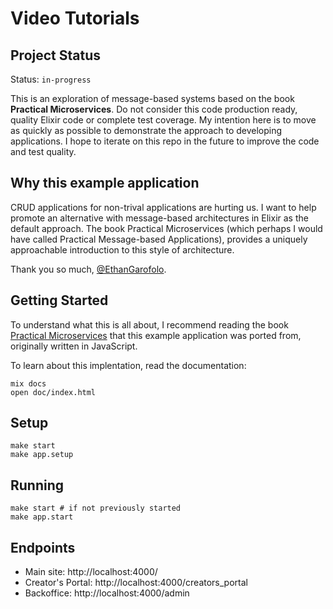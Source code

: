 # Video Tutorials

## Project Status

Status: `in-progress`

This is an exploration of message-based systems based on the book **Practical Microservices**.
Do not consider this code production ready, quality Elixir code or complete test coverage. My
intention here is to move as quickly as possible to demonstrate the approach to developing
applications. I hope to iterate on this repo in the future to improve the code and test quality.

## Why this example application

CRUD applications for non-trival applications are hurting us. I want to help promote an alternative
with message-based architectures in Elixir as the default approach. The book
Practical Microservices (which perhaps I would have called Practical Message-based Applications),
provides a uniquely approachable introduction to this style of architecture.

Thank you so much, [@EthanGarofolo](https://twitter.com/EthanGarofolo).

## Getting Started

To understand what this is all about, I recommend reading the book [Practical Microservices](https://pragprog.com/titles/egmicro/practical-microservices/)
that this example application was ported from, originally written in JavaScript.

To learn about this implentation, read the documentation:

    mix docs
    open doc/index.html

## Setup

    make start
    make app.setup

## Running

    make start # if not previously started
    make app.start

## Endpoints

* Main site: http://localhost:4000/
* Creator's Portal: http://localhost:4000/creators_portal
* Backoffice: http://localhost:4000/admin
